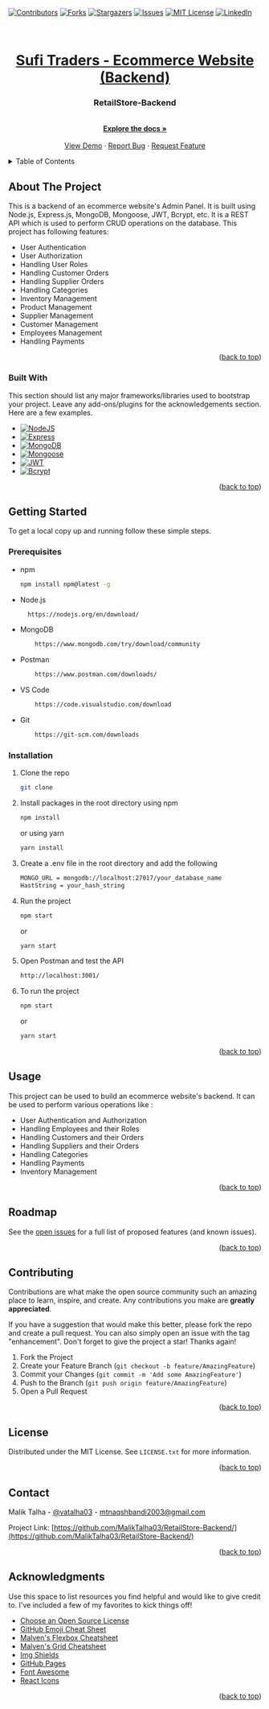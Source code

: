 <!-- Improved compatibility of back to top link: See: https://github.com/MalikTalha03/RetailStore-Backend/pull/73 -->

<a name="readme-top"></a>

[![Contributors][contributors-shield]][contributors-url]
[![Forks][forks-shield]][forks-url]
[![Stargazers][stars-shield]][stars-url]
[![Issues][issues-shield]][issues-url]
[![MIT License][license-shield]][license-url]
[![LinkedIn][linkedin-shield]][linkedin-url]

<br />
<div align="center">
  <a href="https://github.com/MalikTalha03/RetailStore-Backend">
    <h1 align="center">Sufi Traders - Ecommerce Website (Backend) </h1>
  </a>

  <h3 align="center">RetailStore-Backend</h3>

  <p align="center">
    <br />
    <a href="https://github.com/MalikTalha03/RetailStore-Backend"><strong>Explore the docs »</strong></a>
    <br />
    <br />
    <a href="https://github.com/MalikTalha03/RetailStore-Backend">View Demo</a>
    ·
    <a href="https://github.com/MalikTalha03/RetailStore-Backend/issues">Report Bug</a>
    ·
    <a href="https://github.com/MalikTalha03/RetailStore-Backend/issues">Request Feature</a>
  </p>
</div>

<!-- TABLE OF CONTENTS -->
<details>
  <summary>Table of Contents</summary>
  <ol>
    <li>
      <a href="#about-the-project">About The Project</a>
      <ul>
        <li><a href="#built-with">Built With</a></li>
      </ul>
    </li>
    <li>
      <a href="#getting-started">Getting Started</a>
      <ul>
        <li><a href="#prerequisites">Prerequisites</a></li>
        <li><a href="#installation">Installation</a></li>
      </ul>
    </li>
    <li><a href="#usage">Usage</a></li>
    <li><a href="#roadmap">Roadmap</a></li>
    <li><a href="#contributing">Contributing</a></li>
    <li><a href="#license">License</a></li>
    <li><a href="#contact">Contact</a></li>
    <li><a href="#acknowledgments">Acknowledgments</a></li>
  </ol>
</details>

<!-- ABOUT THE PROJECT -->

## About The Project

This is a backend of an ecommerce website's Admin Panel. It is built using Node.js, Express.js, MongoDB, Mongoose, JWT, Bcrypt, etc. It is a REST API which is used to perform CRUD operations on the database. This project has following features:

- User Authentication
- User Authorization
- Handling User Roles
- Handling Customer Orders
- Handling Supplier Orders
- Handling Categories
- Inventory Management
- Product Management
- Supplier Management
- Customer Management
- Employees Management
- Handling Payments

<p align="right">(<a href="#readme-top">back to top</a>)</p>

### Built With

This section should list any major frameworks/libraries used to bootstrap your project. Leave any add-ons/plugins for the acknowledgements section. Here are a few examples.

- [![NodeJS][Node.js]][Node-url]
- [![Express][Express.js]][Express-url]
- [![MongoDB][MongoDB.js]][MongoDB-url]
- [![Mongoose][Mongoose.js]][Mongoose-url]
- [![JWT][JWT.js]][JWT-url]
- [![Bcrypt][Bcrypt.js]][Bcrypt-url]

<p align="right">(<a href="#readme-top">back to top</a>)</p>

## Getting Started

To get a local copy up and running follow these simple steps.

### Prerequisites

- npm
  ```sh
  npm install npm@latest -g
  ```
- Node.js
  ```sh
    https://nodejs.org/en/download/
  ```
- MongoDB
  ```sh
      https://www.mongodb.com/try/download/community
  ```
- Postman
  ```sh
      https://www.postman.com/downloads/
  ```
- VS Code
  ```sh
      https://code.visualstudio.com/download
  ```
- Git
  ```sh
      https://git-scm.com/downloads
  ```

### Installation

1. Clone the repo
   ```sh
   git clone
   ```
2. Install packages in the root directory
   using npm
   ```sh
   npm install
   ```
   or using yarn
   ```sh
   yarn install
   ```
3. Create a .env file in the root directory and add the following
   ```sh
   MONGO_URL = mongodb://localhost:27017/your_database_name
   HastString = your_hash_string
   ```
4. Run the project
   ```sh
   npm start
   ```
   or
   ```sh
   yarn start
   ```
5. Open Postman and test the API
   ```sh
   http://localhost:3001/
   ```
6. To run the project
   ```sh
   npm start
   ```
   or
   ```sh
   yarn start
   ```

<p align="right">(<a href="#readme-top">back to top</a>)</p>

## Usage

This project can be used to build an ecommerce website's backend. It can be used to perform various operations like :

- User Authentication and Authorization
- Handling Employees and their Roles
- Handling Customers and their Orders
- Handling Suppliers and their Orders
- Handling Categories
- Handling Payments
- Inventory Management

<p align="right">(<a href="#readme-top">back to top</a>)</p>

<!-- ROADMAP -->

## Roadmap

See the [open issues](https://github.com/MalikTalha03/RetailStore-Backend/issues) for a full list of proposed features (and known issues).

<p align="right">(<a href="#readme-top">back to top</a>)</p>

<!-- CONTRIBUTING -->

## Contributing

Contributions are what make the open source community such an amazing place to learn, inspire, and create. Any contributions you make are **greatly appreciated**.

If you have a suggestion that would make this better, please fork the repo and create a pull request. You can also simply open an issue with the tag "enhancement".
Don't forget to give the project a star! Thanks again!

1. Fork the Project
2. Create your Feature Branch (`git checkout -b feature/AmazingFeature`)
3. Commit your Changes (`git commit -m 'Add some AmazingFeature'`)
4. Push to the Branch (`git push origin feature/AmazingFeature`)
5. Open a Pull Request

<p align="right">(<a href="#readme-top">back to top</a>)</p>

<!-- LICENSE -->

## License

Distributed under the MIT License. See `LICENSE.txt` for more information.

<p align="right">(<a href="#readme-top">back to top</a>)</p>

<!-- CONTACT -->

## Contact

Malik Talha - [@vatalha03](https://www.linkedin.com/in/vatalha03/) - mtnaqshbandi2003@gmail.com

Project Link: [https://github.com/MalikTalha03/RetailStore-Backend/](https://github.com/MalikTalha03/RetailStore-Backend/)

<p align="right">(<a href="#readme-top">back to top</a>)</p>

<!-- ACKNOWLEDGMENTS -->

## Acknowledgments

Use this space to list resources you find helpful and would like to give credit to. I've included a few of my favorites to kick things off!

- [Choose an Open Source License](https://choosealicense.com)
- [GitHub Emoji Cheat Sheet](https://www.webpagefx.com/tools/emoji-cheat-sheet)
- [Malven's Flexbox Cheatsheet](https://flexbox.malven.co/)
- [Malven's Grid Cheatsheet](https://grid.malven.co/)
- [Img Shields](https://shields.io)
- [GitHub Pages](https://pages.github.com)
- [Font Awesome](https://fontawesome.com)
- [React Icons](https://react-icons.github.io/react-icons/search)

<p align="right">(<a href="#readme-top">back to top</a>)</p>

<!-- MARKDOWN LINKS & IMAGES -->
<!-- https://www.markdownguide.org/basic-syntax/#reference-style-links -->

[contributors-shield]: https://img.shields.io/github/contributors/MalikTalha03/RetailStore-Backend.svg?style=for-the-badge
[contributors-url]: https://github.com/MalikTalha03/RetailStore-Backend/graphs/contributors
[forks-shield]: https://img.shields.io/github/forks/MalikTalha03/RetailStore-Backend.svg?style=for-the-badge
[forks-url]: https://github.com/MalikTalha03/RetailStore-Backend/network/members
[stars-shield]: https://img.shields.io/github/stars/MalikTalha03/RetailStore-Backend.svg?style=for-the-badge
[stars-url]: https://github.com/MalikTalha03/RetailStore-Backend/stargazers
[issues-shield]: https://img.shields.io/github/issues/MalikTalha03/RetailStore-Backend.svg?style=for-the-badge
[issues-url]: https://github.com/MalikTalha03/RetailStore-Backend/issues
[license-shield]: https://img.shields.io/github/license/MalikTalha03/RetailStore-Backend.svg?style=for-the-badge
[license-url]: https://github.com/MalikTalha03/RetailStore-Backend/blob/master/LICENSE.txt
[linkedin-shield]: https://img.shields.io/badge/-LinkedIn-black.svg?style=for-the-badge&logo=linkedin&colorB=555
[linkedin-url]: https://linkedin.com/in/MalikTalha03
[Node.js]: https://img.shields.io/badge/Node.js-43853D?style=for-the-badge&logo=node.js&logoColor=white
[Node-url]: https://nodejs.org/en/
[Express.js]: https://img.shields.io/badge/Express.js-404D59?style=for-the-badge
[Express-url]: https://expressjs.com/
[MongoDB.js]: https://img.shields.io/badge/MongoDB-4EA94B?style=for-the-badge&logo=mongodb&logoColor=white
[MongoDB-url]: https://www.mongodb.com/
[Mongoose.js]: https://img.shields.io/badge/Mongoose-880000?style=for-the-badge&logo=mongoose&logoColor=white
[Mongoose-url]: https://mongoosejs.com/
[JWT.js]: https://img.shields.io/badge/JSON%20Web%20Tokens-000000?style=for-the-badge&logo=json-web-tokens&logoColor=white
[JWT-url]: https://jwt.io/
[Bcrypt.js]: https://img.shields.io/badge/Bcrypt-000000?style=for-the-badge&logo=bcrypt&logoColor=white
[Bcrypt-url]: https://www.npmjs.com/package/bcrypt
